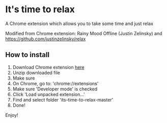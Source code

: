 # It's time to relax

A Chrome extension which allows you to take some time and just relax

Modified from Chrome extension: Rainy Mood Offline (Justin Zelinsky) and https://github.com/justinzelinsky/relax

## How to install

1) Download Chrome extension [here](https://github.com/julieeeeeee/its-time-to-relax/branch/background.html)
2) Unzip downloaded file
3) Make sure 
2) On Chrome, go to: 'chrome://extensions'
3) Make sure 'Developer mode' is checked
4) Click 'Load unpacked extension...'
5) Find and select folder 'its-time-to-relax-master'
6) Done!

Enjoy!
